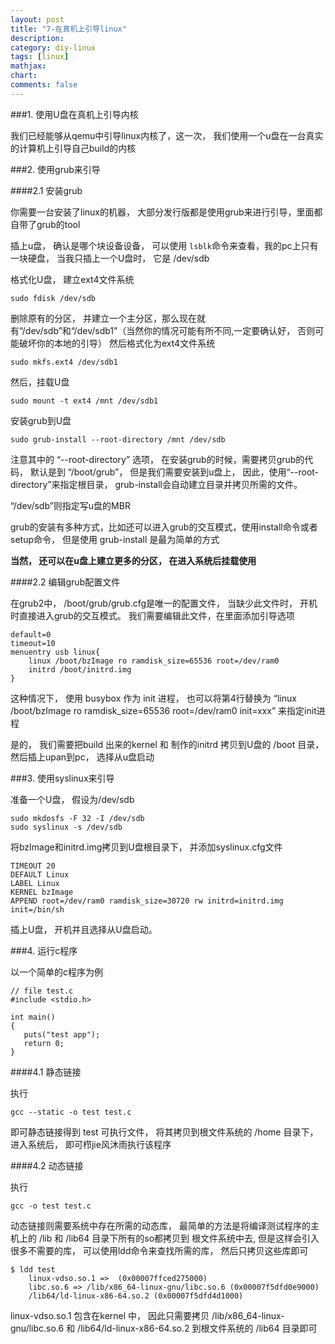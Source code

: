 ```yaml
---
layout: post
title: "7-在真机上引导linux"
description:
category: diy-linux
tags: [linux]
mathjax: 
chart:
comments: false
---
```


###1. 使用U盘在真机上引导内核  
  
我们已经能够从qemu中引导linux内核了，这一次， 我们使用一个u盘在一台真实的计算机上引导自己build的内核  
  
###2. 使用grub来引导  
  
####2.1 安装grub  
  
你需要一台安装了linux的机器， 大部分发行版都是使用grub来进行引导，里面都自带了grub的tool  
  
插上u盘， 确认是哪个块设备设备， 可以使用 `lsblk`命令来查看，我的pc上只有一块硬盘， 当我只插上一个U盘时， 它是 /dev/sdb  
  
格式化U盘， 建立ext4文件系统  
  
	sudo fdisk /dev/sdb
    
删除原有的分区， 并建立一个主分区，那么现在就有“/dev/sdb”和“/dev/sdb1”（当然你的情况可能有所不同,一定要确认好， 否则可能破坏你的本地的引导） 然后格式化为ext4文件系统  
  
	sudo mkfs.ext4 /dev/sdb1
    
然后，挂载U盘  

	sudo mount -t ext4 /mnt /dev/sdb1
    
安装grub到U盘

	sudo grub-install --root-directory /mnt /dev/sdb
    
注意其中的 “--root-directory” 选项， 在安装grub的时候，需要拷贝grub的代码， 默认是到 “/boot/grub”， 但是我们需要安装到u盘上， 因此，使用“--root-directory”来指定根目录， grub-install会自动建立目录并拷贝所需的文件。  
  
“/dev/sdb”则指定写u盘的MBR  
  
grub的安装有多种方式，比如还可以进入grub的交互模式，使用install命令或者setup命令， 但是使用 grub-install 是最为简单的方式

**当然， 还可以在u盘上建立更多的分区， 在进入系统后挂载使用**
  
####2.2 编辑grub配置文件  
  
在grub2中， /boot/grub/grub.cfg是唯一的配置文件， 当缺少此文件时， 开机时直接进入grub的交互模式。 我们需要编辑此文件，在里面添加引导选项  
  
	default=0
	timeout=10
	menuentry usb linux{
		linux /boot/bzImage ro ramdisk_size=65536 root=/dev/ram0
		initrd /boot/initrd.img
	}
    
这种情况下， 使用 busybox 作为 init 进程， 也可以将第4行替换为 “linux /boot/bzImage ro ramdisk_size=65536 root=/dev/ram0 init=xxx” 来指定init进程
    
是的， 我们需要把build 出来的kernel 和 制作的initrd 拷贝到U盘的 /boot 目录， 然后插上upan到pc， 选择从u盘启动
  
###3. 使用syslinux来引导  
  
准备一个U盘， 假设为/dev/sdb  
  
	sudo mkdosfs -F 32 -I /dev/sdb
	sudo syslinux -s /dev/sdb
    
将bzImage和initrd.img拷贝到U盘根目录下， 并添加syslinux.cfg文件  
  
	TIMEOUT 20
	DEFAULT Linux
	LABEL Linux
	KERNEL bzImage
	APPEND root=/dev/ram0 ramdisk_size=30720 rw initrd=initrd.img init=/bin/sh
    
插上U盘， 开机并且选择从U盘启动。

###4. 运行c程序

以一个简单的c程序为例

    // file test.c
    #include <stdio.h>

    int main()
    {
	   puts("test app");
	   return 0;
    }
    
####4.1 静态链接

执行
    
    gcc --static -o test test.c
    
即可静态链接得到 test 可执行文件， 将其拷贝到根文件系统的 /home 目录下， 进入系统后， 即可栉jie风沐雨执行该程序

####4.2 动态链接

执行
    
    gcc -o test test.c
    
动态链接则需要系统中存在所需的动态库， 最简单的方法是将编译测试程序的主机上的 /lib 和 /lib64 目录下所有的so都拷贝到 根文件系统中去, 但是这样会引入很多不需要的库， 可以使用ldd命令来查找所需的库， 然后只拷贝这些库即可

    $ ldd test
        linux-vdso.so.1 =>  (0x00007ffced275000)
        libc.so.6 => /lib/x86_64-linux-gnu/libc.so.6 (0x00007f5dfd0e9000)
        /lib64/ld-linux-x86-64.so.2 (0x00007f5dfd4d1000)
        
linux-vdso.so.1 包含在kernel 中， 因此只需要拷贝 /lib/x86_64-linux-gnu/libc.so.6 和 /lib64/ld-linux-x86-64.so.2 到根文件系统的 /lib64 目录即可
